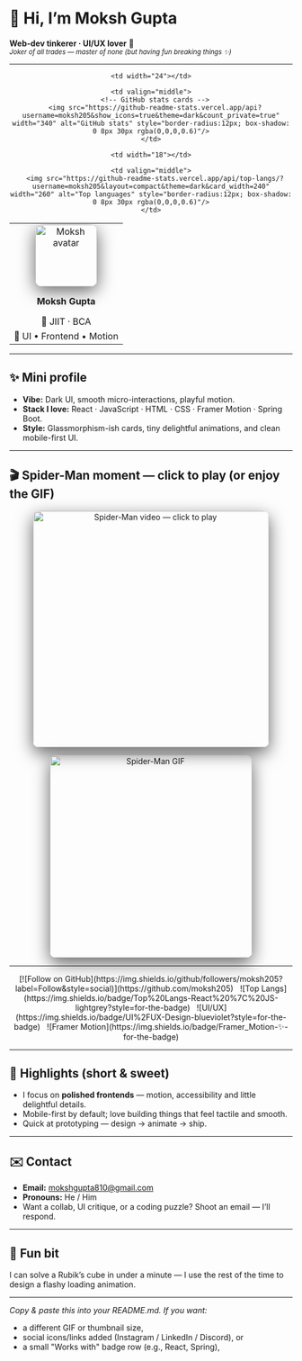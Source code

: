 # 👋 Hi, I’m Moksh Gupta  
**Web-dev tinkerer · UI/UX lover** 🔧  
<small><i>Joker of all trades — master of none (but having fun breaking things ✨)</i></small>

---

<div align="center">

<!-- Top row: avatar + stats -->
<table cellpadding="12">
  <tr>
    <td align="center" valign="middle">
      <!-- GitHub avatar (auto from username) -->
      <img src="https://github.com/moksh205.png" width="110" alt="Moksh avatar" style="border-radius: 12px; box-shadow: 0 8px 30px rgba(0,0,0,0.6)"/>
      <p><strong>Moksh Gupta</strong></p>
      <p style="margin:0">📍 JIIT · BCA</p>
      <p style="margin:6px 0 0 0">🔧 UI • Frontend • Motion</p>
    </td>

    <td width="24"></td>

    <td valign="middle">
      <!-- GitHub stats cards -->
      <img src="https://github-readme-stats.vercel.app/api?username=moksh205&show_icons=true&theme=dark&count_private=true" width="340" alt="GitHub stats" style="border-radius:12px; box-shadow: 0 8px 30px rgba(0,0,0,0.6)"/>
    </td>

    <td width="18"></td>

    <td valign="middle">
      <img src="https://github-readme-stats.vercel.app/api/top-langs/?username=moksh205&layout=compact&theme=dark&card_width=240" width="260" alt="Top languages" style="border-radius:12px; box-shadow: 0 8px 30px rgba(0,0,0,0.6)"/>
    </td>
  </tr>
</table>

</div>

---

## ✨ Mini profile
- **Vibe:** Dark UI, smooth micro-interactions, playful motion.  
- **Stack I love:** React · JavaScript · HTML · CSS · Framer Motion · Spring Boot.  
- **Style:** Glassmorphism-ish cards, tiny delightful animations, and clean mobile-first UI.

---

## 🎬 Spider-Man moment — click to play (or enjoy the GIF)
<p align="center">
  <!-- Clickable YouTube thumbnail -->
  <a href="https://youtu.be/dgOvVkHKrlQ" target="_blank" rel="noopener noreferrer">
    <img src="https://img.youtube.com/vi/dgOvVkHKrlQ/0.jpg" alt="Spider-Man video — click to play" width="420" style="border-radius:10px; box-shadow:0 10px 30px rgba(0,0,0,0.6)"/>
  </a>
</p>

<p align="center">
  <!-- Inline GIF (plays directly inside README) -->
  <img src="https://media.giphy.com/media/3o7aD2saalBwwftBIY/giphy.gif" alt="Spider-Man GIF" width="360" style="border-radius:10px; box-shadow:0 10px 30px rgba(0,0,0,0.6)"/>
</p>

---

<div align="center">
<!-- Eye-catching badges -->
[![Follow on GitHub](https://img.shields.io/github/followers/moksh205?label=Follow&style=social)](https://github.com/moksh205)
&nbsp;
![Top Langs](https://img.shields.io/badge/Top%20Langs-React%20%7C%20JS-lightgrey?style=for-the-badge)
&nbsp;
![UI/UX](https://img.shields.io/badge/UI%2FUX-Design-blueviolet?style=for-the-badge)
&nbsp;
![Framer Motion](https://img.shields.io/badge/Framer_Motion-✨-for-the-badge)
</div>

---

## 🔎 Highlights (short & sweet)
- I focus on **polished frontends** — motion, accessibility and little delightful details.  
- Mobile-first by default; love building things that feel tactile and smooth.  
- Quick at prototyping — design → animate → ship.

---

## ✉️ Contact
- **Email:** mokshgupta810@gmail.com  
- **Pronouns:** He / Him  
- Want a collab, UI critique, or a coding puzzle? Shoot an email — I’ll respond.

---

## 🎲 Fun bit
I can solve a Rubik’s cube in under a minute — I use the rest of the time to design a flashy loading animation.

---

*Copy & paste this into your README.md. If you want:*
- a different GIF or thumbnail size,  
- social icons/links added (Instagram / LinkedIn / Discord), or  
- a small "Works with" badge row (e.g., React, Spring),
